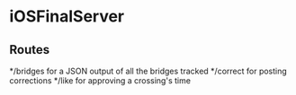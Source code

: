 # iOSFinalServer

## Routes
*/bridges for a JSON output of all the bridges tracked
*/correct for posting corrections
*/like for approving a crossing's time
